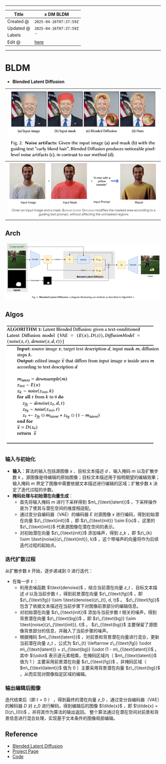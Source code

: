 -----

| Title     | x DM BLDM                                             |
| --------- | ----------------------------------------------------- |
| Created @ | `2025-04-16T07:37:59Z`                                |
| Updated @ | `2025-04-16T07:37:59Z`                                |
| Labels    | \`\`                                                  |
| Edit @    | [here](https://github.com/junxnone/aiwiki/issues/514) |

-----

# BLDM

  - **Blended Latent Diffusion**

| ![Image](media/fa5df5b0e8ff2939b77490b14e33cf8f21243ad0.png) |
| ------------------------------------------------------------ |
| ![Image](media/eab932b47e998c9d3025ff141e70e0ae8576e274.png) |

## Arch

![Image](media/d6e93be0fb29ac9cd97c6e3f2f6a0d0902bf1dce.png)

## Algos

![Image](media/8257e115204c849ce2830883d419a7a66f7f7a84.png)

### 输入与初始化

  - **输入**：算法的输入包括源图像 $x$ 、目标文本描述 $d$ 、输入掩码 $m$ 以及扩散步数 $k$
    。源图像是待编辑的原始图像；目标文本描述用于指明期望的编辑效果；输入掩码 $m$
    界定了图像中需要依据文本描述进行编辑的区域；扩散步数 $k$ 决定了迭代过程的步数。
  - **掩码处理与初始潜在向量生成**：
      - 首先将输入掩码 $m$ 进行下采样得到 $m\_{\\text{latent}}$
        ，下采样操作是为了使其与潜在空间的维度相适配。
      - 通过变分自编码器（VAE）的编码器 $E$ 对源图像 $x$ 进行编码，得到初始潜在向量 $z\_{\\text{init}}$
        ，即 $z\_{\\text{init}} \\sim E(x)$ ，这里的 $z\_{\\text{init}}$
        代表源图像在潜在空间的表示。
      - 对初始潜在向量 $z\_{\\text{init}}$ 添加噪声，得到 $z\_{k}$ ，即 $z\_{k} \\sim
        \\text{noise}(z\_{\\text{init}}, k)$ ，这个带噪声的向量将作为后续迭代过程的起始点。

### 迭代扩散过程

从扩散步数 $k$ 开始，逐步递减到 $0$ 进行迭代：

  - 在每一步 $t$ ：
      - 利用去噪函数 $\\text{denoise}$ ，结合当前潜在向量 $z\_{t}$ 、目标文本描述 $d$ 以及当前步数
        $t$ ，得到前景潜在向量 $z\_{\\text{fg}}$ ，即 $z\_{\\text{fg}} \\sim
        \\text{denoise}(z\_{t}, d, t)$ 。 $z\_{\\text{fg}}$
        包含了依据文本描述在当前步骤下对图像前景部分的编辑信息。
      - 对初始潜在向量 $z\_{\\text{init}}$ 添加与当前步数 $t$ 相关的噪声，得到背景潜在向量
        $z\_{\\text{bg}}$ ，即 $z\_{\\text{bg}} \\sim
        \\text{noise}(z\_{\\text{init}}, t)$ 。 $z\_{\\text{bg}}$
        主要保留了源图像背景部分的信息，并融入了当前步骤的噪声。
      - 根据掩码 $m\_{\\text{latent}}$ ，对前景和背景潜在向量进行混合，更新当前潜在向量 $z\_{t}$
        ，公式为 $z\_{t} \\leftarrow z\_{\\text{fg}} \\odot
        m\_{\\text{latent}} + z\_{\\text{bg}} \\odot (1 -
        m\_{\\text{latent}})$ 。其中 $\\odot$ 表示逐元素相乘，在掩码区域内（
        $m\_{\\text{latent}}$ 值为 $1$ ）主要采用前景潜在向量 $z\_{\\text{fg}}$
        ，非掩码区域（ $m\_{\\text{latent}}$ 值为 $0$ ）主要采用背景潜在向量
        $z\_{\\text{bg}}$ ，从而实现对图像指定区域的编辑。

### 输出编辑后图像

迭代结束后（即 $t = 0$ ） ，得到最终的潜在向量 $z\_{0}$ ，通过变分自编码器（VAE）的解码器 $D$ 对 $z\_{0}$
进行解码，得到编辑后的图像 $\\tilde{x}$ ，即 $\\tilde{x} = D(z\_{0})$ ，并将其作为算法的输出返回。
整个算法通过在潜在空间对前景和背景信息进行混合处理，实现基于文本条件的图像局部编辑。

## Reference

  - [Blended Latent Diffusion](https://arxiv.org/abs/2206.02779)
  - [Project
    Page](https://omriavrahami.com/blended-latent-diffusion-page/)
  - [Code](https://github.com/omriav/blended-latent-diffusion)
